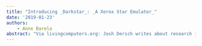 ```yaml
---
title: "Introducing _Darkstar_: _A Xerox Star Emulator_"
date: '2019-01-23'
authors: 
    - Anne Barela
abstract: "Via livingcomputers.org: Josh Dersch writes about research into the Xerox 8010 Information System (codenamed “Dandelion” during development) and commonly referred to as the Star. The Star was envisioned as center point of the office of the future, combining high-resolution graphics with the now-familiar mouse, Ethernet networking for sharing and collaborating, and Xerox’s Laser Printer technology for faithful “WYSIWYG” document reproduction. A revolutionary system when most everyone else was using text based systems."
---
```


